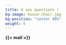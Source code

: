 ```yaml
---
title: À vos questions !
bg-image: house-chair.jpg
bg-position: "center 40%"
weight: 5
---
```

**{{< mail >}}**
